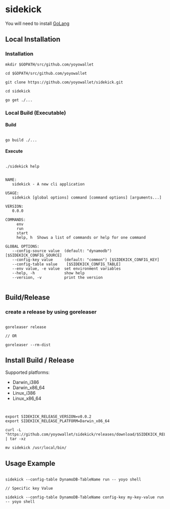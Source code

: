 # sidekick

You will need to install [GoLang](https://go.dev/doc/install)

## Local Installation

### Installation

```shell
mkdir $GOPATH/src/github.com/yoyowallet

cd $GOPATH/src/github.com/yoyowallet

git clone https://github.com/yoyowallet/sidekick.git

cd sidekick

go get ./...

```

### Local Build (Executable)

#### Build

```shell

go build ./...

```

#### Execute

```shell

./sidekick help

```

```shell

NAME:
   sidekick - A new cli application

USAGE:
   sidekick [global options] command [command options] [arguments...]

VERSION:
   0.0.0

COMMANDS:
     env      
     run      
     start    
     help, h  Shows a list of commands or help for one command

GLOBAL OPTIONS:
   --config-source value  (default: "dynamodb") [$SIDEKICK_CONFIG_SOURCE]
   --config-key value     (default: "common") [$SIDEKICK_CONFIG_KEY]
   --config-table value    [$SIDEKICK_CONFIG_TABLE]
   --env value, -e value  set environment variables
   --help, -h             show help
   --version, -v          print the version


```

## Build/Release

### create a release by using goreleaser
```shell

goreleaser release

// OR

goreleaser --rm-dist

```

## Install Build / Release

Supported platforms:

- Darwin_i386
- Darwin_x86_64
- Linux_i386
- Linux_x86_64

```shell


export SIDEKICK_RELEASE_VERSION=v0.0.2
export SIDEKICK_RELEASE_PLATFORM=Darwin_x86_64

curl -L "https://github.com/yoyowallet/sidekick/releases/download/$SIDEKICK_RELEASE_VERSION/sidekick_${SIDEKICK_RELEASE_VERSION}_${SIDEKICK_RELEASE_PLATFORM}.tar.gz" | tar -xz

mv sidekick /usr/local/bin/

```

## Usage Example
```

sidekick --config-table DynamoDB-TableName run -- yoyo shell

// Specific key Value

sidekick --config-table DynamoDB-TableName config-key my-key-value run -- yoyo shell

```